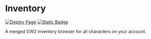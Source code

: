 # Inventory

[![Deploy Page](https://github.com/Dadum/inventory/actions/workflows/deploy.yaml/badge.svg)](https://github.com/Dadum/inventory/actions/workflows/deploy.yaml)
[![Static Badge](https://img.shields.io/badge/Inventoy-gh_pages-blue)](https://dadum.github.io/inventory)

A merged GW2 inventory browser for all characters on your account.

